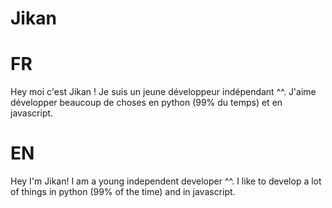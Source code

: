 # Jikan
# FR

Hey moi c'est Jikan ! Je suis un jeune développeur indépendant ^^. J'aime développer beaucoup de choses en python (99% du temps) et en javascript.

# EN

Hey I'm Jikan! I am a young independent developer ^^. I like to develop a lot of things in python (99% of the time) and in javascript.
